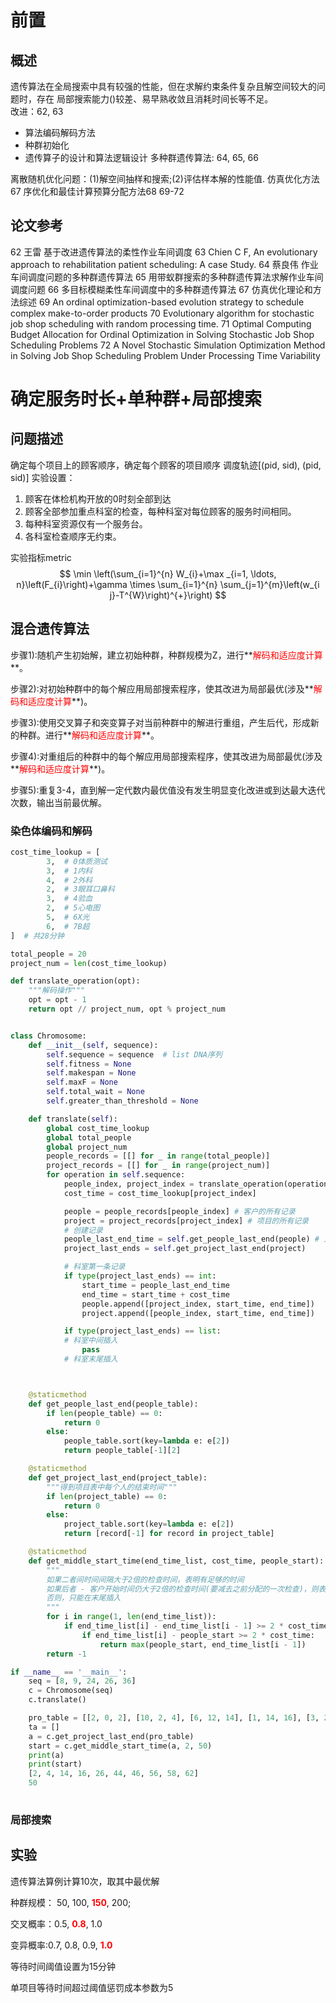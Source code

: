 # 前置

## 概述

遗传算法在全局搜索中具有较强的性能，但在求解约束条件复杂且解空间较大的问题时，存在
局部搜索能力()较差、易早熟收敛且消耗时间长等不足。   
改进：62, 63
- 算法编码解码方法
- 种群初始化
- 遗传算子的设计和算法逻辑设计
  多种群遗传算法: 64, 65, 66  
  

离散随机优化问题：(1)解空间抽样和搜索;(2)评估样本解的性能值.
仿真优化方法67
序优化和最佳计算预算分配方法68
69-72

## 论文参考

62 王雷 基于改进遗传算法的柔性作业车间调度
63 Chien C F, An evolutionary approach to rehabilitation patient scheduling: A case Study.
64 蔡良伟 作业车间调度问题的多种群遗传算法
65 用带蚁群搜索的多种群遗传算法求解作业车间调度问题
66 多目标模糊柔性车间调度中的多种群遗传算法
67 仿真优化理论和方法综述
69 An ordinal optimization-based evolution strategy to schedule complex make-to-order products
70 Evolutionary algorithm for stochastic job shop scheduling with random processing time.
71 Optimal Computing Budget Allocation for Ordinal Optimization in Solving Stochastic Job Shop Scheduling Problems
72 A Novel Stochastic Simulation Optimization Method in Solving Job Shop Scheduling Problem Under Processing Time Variability
# 确定服务时长+单种群+局部搜索
## 问题描述
确定每个项目上的顾客顺序，确定每个顾客的项目顺序
调度轨迹[(pid, sid), (pid, sid)]
实验设置：
1. 顾客在体检机构开放的0时刻全部到达
1. 顾客全部参加重点科室的检查，每种科室对每位顾客的服务时间相同。
1. 每种科室资源仅有一个服务台。
1. 各科室检查顺序无约束。

实验指标metric
$$
\min \left(\sum_{i=1}^{n} W_{i}+\max _{i=1, \ldots, n}\left(F_{i}\right)+\gamma \times \sum_{i=1}^{n} \sum_{j=1}^{m}\left(w_{i j}-T^{W}\right)^{+}\right)
$$

## 混合遗传算法

步骤1):随机产生初始解，建立初始种群，种群规模为Z，进行**<span style="color:red;">解码和适应度计算</span>**。

步骤2):对初始种群中的每个解应用局部搜索程序，使其改进为局部最优(涉及**<span style="color:red;">解码和适应度计算</span>**)。

步骤3):使用交叉算子和突变算子对当前种群中的解进行重组，产生后代，形成新的种群。进行**<span style="color:red;">解码和适应度计算</span>**。

步骤4):对重组后的种群中的每个解应用局部搜索程序，使其改进为局部最优(涉及**<span style="color:red;">解码和适应度计算</span>**)。

步骤5):重复3-4，直到解一定代数内最优值没有发生明显变化改进或到达最大迭代次数，输出当前最优解。

### 染色体编码和解码

```python
cost_time_lookup = [
        3,  # 0体质测试
        3,  # 1内科
        4,  # 2外科
        2,  # 3眼耳口鼻科
        3,  # 4验血
        2,  # 5心电图
        5,  # 6X光
        6,  # 7B超
]  # 共28分钟

total_people = 20
project_num = len(cost_time_lookup)

def translate_operation(opt):
    """解码操作"""
    opt = opt - 1
    return opt // project_num, opt % project_num


class Chromosome:
    def __init__(self, sequence):
        self.sequence = sequence  # list DNA序列
        self.fitness = None
        self.makespan = None
        self.maxF = None
        self.total_wait = None
        self.greater_than_threshold = None

    def translate(self):
        global cost_time_lookup
        global total_people
        global project_num
        people_records = [[] for _ in range(total_people)]
        project_records = [[] for _ in range(project_num)]
        for operation in self.sequence:
            people_index, project_index = translate_operation(operation)
            cost_time = cost_time_lookup[project_index]

            people = people_records[people_index] # 客户的所有记录
            project = project_records[project_index] # 项目的所有记录
            # 创建记录
            people_last_end_time = self.get_people_last_end(people) # 人有空的最早时间
            project_last_ends = self.get_project_last_end(project)

            # 科室第一条记录
            if type(project_last_ends) == int:
                start_time = people_last_end_time
                end_time = start_time + cost_time
                people.append([project_index, start_time, end_time])
                project.append([people_index, start_time, end_time])

            if type(project_last_ends) == list:
            # 科室中间插入
                pass
            # 科室末尾插入



    @staticmethod
    def get_people_last_end(people_table):
        if len(people_table) == 0:
            return 0
        else:
            people_table.sort(key=lambda e: e[2])
            return people_table[-1][2]

    @staticmethod
    def get_project_last_end(project_table):
        """得到项目表中每个人的结束时间"""
        if len(project_table) == 0:
            return 0
        else:
            project_table.sort(key=lambda e: e[2])
            return [record[-1] for record in project_table]

    @staticmethod
    def get_middle_start_time(end_time_list, cost_time, people_start):
        """
        如果二者间时间间隔大于2倍的检查时间，表明有足够的时间
        如果后者 - 客户开始时间仍大于2倍的检查时间(要减去之前分配的一次检查)，则表明可以插入
        否则，只能在末尾插入
        """
        for i in range(1, len(end_time_list)):
            if end_time_list[i] - end_time_list[i - 1] >= 2 * cost_time:
                if end_time_list[i] - people_start >= 2 * cost_time:
                    return max(people_start, end_time_list[i - 1])
        return -1

if __name__ == '__main__':
    seq = [8, 9, 24, 26, 36]
    c = Chromosome(seq)
    c.translate()

    pro_table = [[2, 0, 2], [10, 2, 4], [6, 12, 14], [1, 14, 16], [3, 24, 26], [5, 42, 44], [4, 44, 46], [9, 54, 56], [8, 56, 58], [7, 60, 62]]
    ta = []
    a = c.get_project_last_end(pro_table)
    start = c.get_middle_start_time(a, 2, 50)
    print(a)
    print(start)
    [2, 4, 14, 16, 26, 44, 46, 56, 58, 62]
	50
    
```





### 局部搜索



## 实验

遗传算法算例计算10次，取其中最优解

种群规模： 50, 100, **<span style="color:red;">150</span>**, 200;

交叉概率：0.5, **<span style="color:red;">0.8</span>**, 1.0

变异概率:0.7, 0.8, 0.9, **<span style="color:red;">1.0</span>**

等待时间阈值设置为15分钟

单项目等待时间超过阈值惩罚成本参数为5





